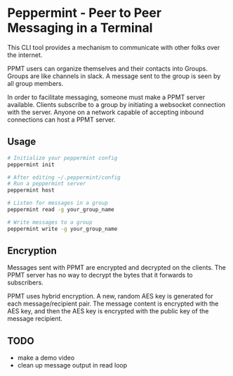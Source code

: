 
# Peppermint - Peer to Peer Messaging in a Terminal

This CLI tool provides a mechanism to communicate with other folks over the internet.

PPMT users can organize themselves and their contacts into Groups.
Groups are like channels in slack.
A message sent to the group is seen by all group members.

In order to facilitate messaging, someone must make a PPMT server available.
Clients subscribe to a group by initiating a websocket connection with the server.
Anyone on a network capable of accepting inbound connections can host a PPMT server.

## Usage

```bash
# Initialize your peppermint config
peppermint init

# After editing ~/.peppermint/config
# Run a peppermint server
peppermint host

# Listen for messages in a group
peppermint read -g your_group_name

# Write messages to a group
peppermint write -g your_group_name
```

## Encryption

Messages sent with PPMT are encrypted and decrypted on the clients.
The PPMT server has no way to decrypt the bytes that it forwards to subscribers.

PPMT uses hybrid encryption.
A new, random AES key is generated for each message/recipient pair.
The message content is encrypted with the AES key, and then the AES key
is encrypted with the public key of the message recipient.


## TODO

- make a demo video
- clean up message output in read loop
